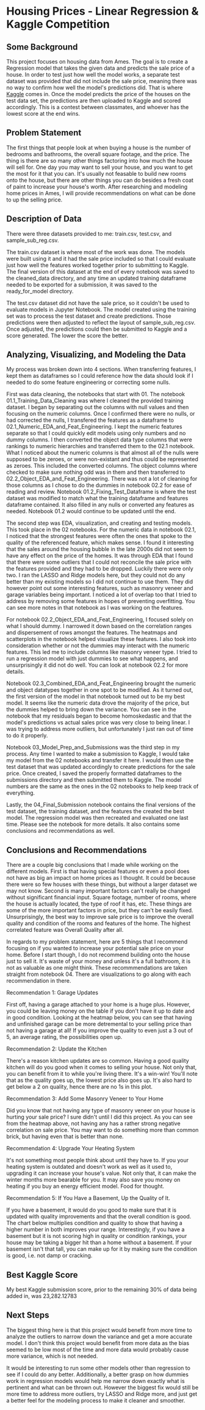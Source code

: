 # Housing Prices - Linear Regression & Kaggle Competition

## Some Background

This project focuses on housing data from Ames. The goal is to create a Regression model that takes the given data and predicts the sale price of a house. In order to test just how well the model works, a separate test dataset was provided that did not include the sale price, meaning there was no way to confirm how well the model's predictions did. That is where [Kaggle](https://www.kaggle.com/) comes in. Once the model predicts the price of the houses on the test data set, the predictions are then uploaded to Kaggle and scored accordingly. This is a contest between classmates, and whoever has the lowest score at the end wins.


## Problem Statement

The first things that people look at when buying a house is the number of bedrooms and bathrooms, the overall square footage, and the price. The thing is there are so many other things factoring into how much the house will sell for. One day you may want to sell your house, and you want to get the most for it that you can. It's usually not feasable to build new rooms onto the house, but there are other things you can do besides a fresh coat of paint to increase your house's worth. After researching and modeling home prices in Ames, I will provide recommendations on what can be done to up the selling price. 

## Description of Data

There were three datasets provided to me: train.csv, test.csv, and sample_sub_reg.csv.

The train.csv dataset is where most of the work was done. The models were built using it and it had the sale price included so that I could evaluate just how well the features worked together prior to submitting to Kaggle. The final version of this dataset at the end of every notebook was saved to the cleaned_data directory, and any time an updated training dataframe needed to be exported for a submission, it was saved to the ready_for_model directory.

The test.csv dataset did not have the sale price, so it couldn't be used to evaluate models in Jupyter Notebook. The model created using the training set was to process the test dataset and create predictions. Those predictions were then adjusted to reflect the layout of sample_sub_reg.csv. Once adjusted, the predictions could then be submitted to Kaggle and a score generated. The lower the score the better.


## Analyzing, Visualizing, and Modeling the Data

My process was broken down into 4 sections. When transferring features, I kept them as dataframes so I could reference how the data should look if I needed to do some feature engineering or correcting some nulls. 

First was data cleaning, the notebooks that start with 01. The notebook 01.1_Training_Data_Cleaning was where I cleaned the provided training dataset. I began by separating out the columns with null values and then focusing on the numeric columns. Once I confirmed there were no nulls, or had corrected the nulls, I transfered the features as a dataframe to 02.1_Numeric_EDA_and_Feat_Engineering. I kept the numeric features separate so that I could quickly edit models using only numbers and no dummy columns. I then converted the object data type columns that were rankings to numeric hierarchies and transferred them to the 02.1 notebook. What I noticed about the numeric columns is that almost all of the nulls were supposed to be zeroes, or were non-existant and thus could be represented as zeroes. This included the converted columns. The object columns where checked to make sure nothing odd was in them and then transferred to 02.2_Object_EDA_and_Feat_Engineering. There was not a lot of cleaning for those columns as I chose to do the dummies in notebook 02.2 for ease of reading and review. Notebook 01.2_Fixing_Test_Dataframe is where the test dataset was modified to match what the training dataframe and features dataframe contained. It also filled in any nulls or converted any features as needed. Notebook 01.2 would continue to be updated until the end.

The second step was EDA, visualization, and creating and testing models. This took place in the 02 notebooks. For the numeric data in notebook 02.1, I noticed that the strongest features were often the ones that spoke to the quality of the referenced feature, which makes sense. I found it interesting that the sales around the housing bubble in the late 2000s did not seem to have any effect on the price of the homes. It was through EDA that I found that there were some outliers that I could not reconcile the sale price with the features provided and they had to be dropped. Luckily there were only two. I ran the LASSO and Ridge models here, but they could not do any better than my existing models so I did not continue to use them. They did however point out some interesting features, such as masonry veneer and garage variables being important. I noticed a lot of overlap too that I tried to address by removing some features in hopes of preventing overfitting. You can see more notes in that notebook as I was working on the features.

For notebook 02.2_Object_EDA_and_Feat_Engineering, I focused solely on what I should dummy. I narrowed it down based on the correlation ranges and dispersement of rows amongst the features. The heatmaps and scatterplots in the notebook helped visualize these features. I also took into consideration whether or not the dummies may interact with the numeric features. This led me to include columns like masonry veneer type. I tried to run a regression model with just dummies to see what happens, and unsurprisingly it did not do well. You can look at notebook 02.2 for more details.

Notebook 02.3_Combined_EDA_and_Feat_Engineering brought the numeric and object datatypes together in one spot to be modified. As it turned out, the first version of the model in that notebook turned out to be my best model. It seems like the numeric data drove the majority of the price, but the dummies helped to bring down the variance. You can see in the notebook that my residuals began to become homoskedastic and that the model's predictions vs actual sales price was very close to being linear. I was trying to address more outliers, but unfortunately I just ran out of time to do it properly. 

Notebook 03_Model_Prep_and_Submissions was the third step in my process. Any time I wanted to make a submission to Kaggle, I would take my model from the 02 notebooks and transfer it here. I would then use the test dataset that was updated accordingly to create predictions for the sale price. Once created, I saved the properly formatted dataframes to the submissions directory and then submitted them to Kaggle. The model numbers are the same as the ones in the 02 notebooks to help keep track of everything. 

Lastly, the 04_Final_Submission notebook contains the final versions of the test dataset, the training dataset, and the features the created the best model. The regression model was then recreated and evaluated one last time. Please see the notebook for more details. It also contains some conclusions and recommendations as well.

## Conclusions and Recommendations

There are a couple big conclusions that I made while working on the different models. First is that having special features or even a pool does not have as big an impact on home prices as I thought. It could be because there were so few houses with these things, but without a larger dataset we may not know. Second is many important factors can't really be changed without significant financial input. Square footage, number of rooms, where the house is actually located, the type of roof it has, etc. These things are some of the more important factors in price, but they can't be easily fixed. Unsurprisingly, the best way to improve sale price is to improve the overall quality and condition of the rooms and features of the home. The highest correlated feature was Overall Quality after all. 

In regards to my problem statement, here are 5 things that I recommend focusing on if you wanted to increase your potential sale price on your home. Before I start though, I do not recommend building onto the house just to sell it. It's waste of your money and unless it's a full bathroom, it is not as valuable as one might think. These recommmendations are taken straight from notebook 04. There are visualizations to go along with each recommendation in there. 

Recommendation 1: Garage Updates

First off, having a garage attached to your home is a huge plus. However, you could be leaving money on the table if you don't have it up to date and in good condition. Looking at the heatmap below, you can see that having and unfinished garage can be more detremental to your selling price than not having a garage at all! If you improve the quality to even just a 3 out of 5, an average rating, the possibilities open up. 


Recommendation 2: Update the Kitchen

There's a reason kitchen updates are so common. Having a good quality kitchen will do you good when it comes to selling your house. Not only that, you can benefit from it to while you're living there. It's a win-win! You'll note that as the quality goes up, the lowest price also goes up. It's also hard to get below a 2 on quality, hence there are no 1s in this plot.


Recommendation 3: Add Some Masonry Veneer to Your Home

Did you know that not having any type of masonry veneer on your house is hurting your sale price? I sure didn't until I did this project. As you can see from the heatmap above, not having any has a rather strong negative correlation on sale price. You may want to do something more than common brick, but having even that is better than none.


Recommendation 4: Upgrade Your Heating System

It's not something most people think about until they have to. If you your heating system is outdated and doesn't work as well as it used to, upgrading it can increase your house's value. Not only that, it can make the winter months more bearable for you. It may also save you money on heating if you buy an energy efficient model. Food for thought.


Recommendation 5: If You Have a Basement, Up the Quality of It.

If you have a basement, it would do you good to make sure that it is updated with quality improvements and that the overall condition is good. The chart below multiplies condition and quality to show that having a higher number in both improves your range. Interestingly, if you have a basement but it is not scoring high in quality or condition rankings, your house may be taking a bigger hit than a home without a basement. If your basement isn't that tall, you can make up for it by making sure the condition is good, i.e. not damp or cracking.

## Best Kaggle Score

My best Kaggle submission score, prior to the remaining 30% of data being added in, was 23,282.12783


## Next Steps

The biggest thing here is that this project would benefit from more time to analyze the outliers to narrow down the variance and get a more accurate model. I don't think this project would benefit from more data as the bias seemed to be low most of the time and more data would probably cause more variance, which is not needed.

It would be interesting to run some other models other than regression to see if I could do any better. Additionally, a better grasp on how dummies work in regression models would help me narrow down exactly what is pertinent and what can be thrown out. However the biggest fix would still be more time to address more outliers, try LASSO and Ridge more, and just get a better feel for the modeling process to make it cleaner and smoother.
